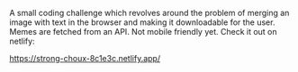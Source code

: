 A small coding challenge which revolves around the problem of merging an image with text in the browser and making it downloadable for the user. Memes are fetched from an API. Not mobile friendly yet. Check it out on netlify:

https://strong-choux-8c1e3c.netlify.app/

